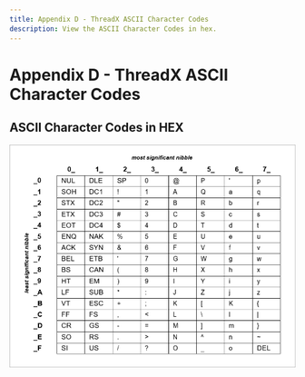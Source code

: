 ```yaml
---
title: Appendix D - ThreadX ASCII Character Codes
description: View the ASCII Character Codes in hex.
---
```

# Appendix D - ThreadX ASCII Character Codes

## ASCII Character Codes in HEX

![ASCII Character Codes in HEX](./media/user-guide/ascii-character-codes-hex.png)
